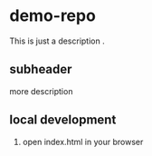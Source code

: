 # demo-repo

This is just a description .

## subheader 

more description

## local development

1. open index.html in your browser 